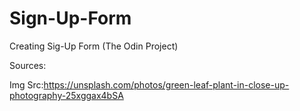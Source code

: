 # Sign-Up-Form

Creating Sig-Up Form (The Odin Project)

Sources:

Img Src:https://unsplash.com/photos/green-leaf-plant-in-close-up-photography-25xggax4bSA
